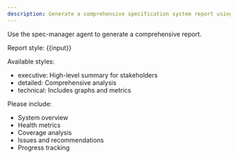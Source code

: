 ```yaml
---
description: Generate a comprehensive specification system report using the spec-manager agent
---
```


Use the spec-manager agent to generate a comprehensive report.

Report style: {{input}}

Available styles:
- executive: High-level summary for stakeholders
- detailed: Comprehensive analysis
- technical: Includes graphs and metrics

Please include:
- System overview
- Health metrics
- Coverage analysis
- Issues and recommendations
- Progress tracking